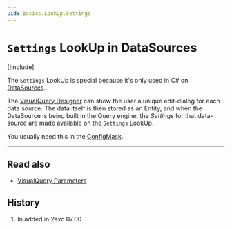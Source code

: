 ```yaml
---
uid: Basics.LookUp.Settings
---
```


# `Settings` LookUp in DataSources

[!include[](~/basics/stack/_shared-float-summary.md)]
<style>.context-box-summary .lookup-sources { visibility: visible; } </style>

The `Settings` LookUp is special because it's only used in C# on [DataSources](xref:NetCode.DataSources.Index). 

The [VisualQuery Designer](xref:Basics.Query.VisualQuery.Index) can show the user a unique edit-dialog for each data source. The data itself is then stored as an Entity, and when the DataSource is being built in the Query engine, the _Settings_ for that data-source are made available on the `Settings` LookUp. 

You usually need this in the [ConfigMask](xref:NetCode.DataSources.Custom.ConfigMask).

---

## Read also

* [VisualQuery Parameters](xref:Basics.Query.Parameters.Index)

## History

1. In added in 2sxc 07.00

